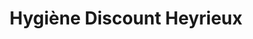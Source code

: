 ---
title: "Hygiène Discount Heyrieux"
url: /valencin/hygiene-discount-heyrieux/
shop: Haushaltsartikel
---